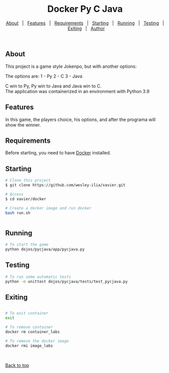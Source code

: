   &#xa0;

  <!-- <a href="https://desafio_cezar.netlify.app">Demo</a> -->
</div>

<h1 align="center">Docker Py C Java</h1>

</p>

<p align="center">
  <a href="#about">About</a> &#xa0; | &#xa0;
  <a href="#features">Features</a> &#xa0; | &#xa0;
  <a href="#requirements">Requirements</a> &#xa0; | &#xa0;
  <a href="#starting">Starting</a> &#xa0; | &#xa0;
  <a href="#running">Running</a> &#xa0; | &#xa0;
  <a href="#testing">Testing</a> &#xa0; | &#xa0;
  <a href="#exiting">Exiting</a> &#xa0; | &#xa0;
  <a href="https://github.com/cpereira42" target="_blank">Author</a>
</p>

<br>

## About ##
This project is a game style Jokenpo, but with another options:

The options are:
1 - Py
2 - C
3 - Java

C win to Py, Py win to Java and Java win to C. <br>
The application was containerized in an environment with Python 3.9 

## Features ##
In this game, the players choice, his options, 
and after the programa will show the winner.

## Requirements ##
Before starting, you need to have [Docker](https://docs.docker.com/get-docker/) installed.

## Starting ##

```bash
# Clone this project
$ git clone https://github.com/wesley-ilia/xavier.git

# Access
$ cd xavier/docker

# Create a docker image and run docker
bash run.sh



```

## Running ##
```bash
# To start the game
python dojos/pycjava/app/pycjava.py

```

## Testing ##
```bash
# To run some automatic tests
python -m unittest dojos/pycjava/tests/test_pycjava.py
```

## Exiting ##
```bash

# To exit container
exit

# To remove container
docker rm container_labs

# To remove the docker image
docker rmi image_labs
```


&#xa0;

<a href="#top">Back to top</a>
